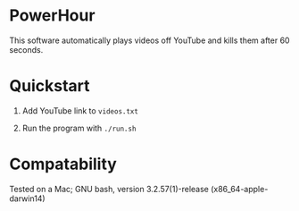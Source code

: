 # PowerHour

This software automatically plays videos off YouTube and kills them after 60
seconds. 

# Quickstart

1. Add YouTube link to `videos.txt`

2. Run the program with `./run.sh`

# Compatability

Tested on a Mac; GNU bash, version 3.2.57(1)-release (x86_64-apple-darwin14)
